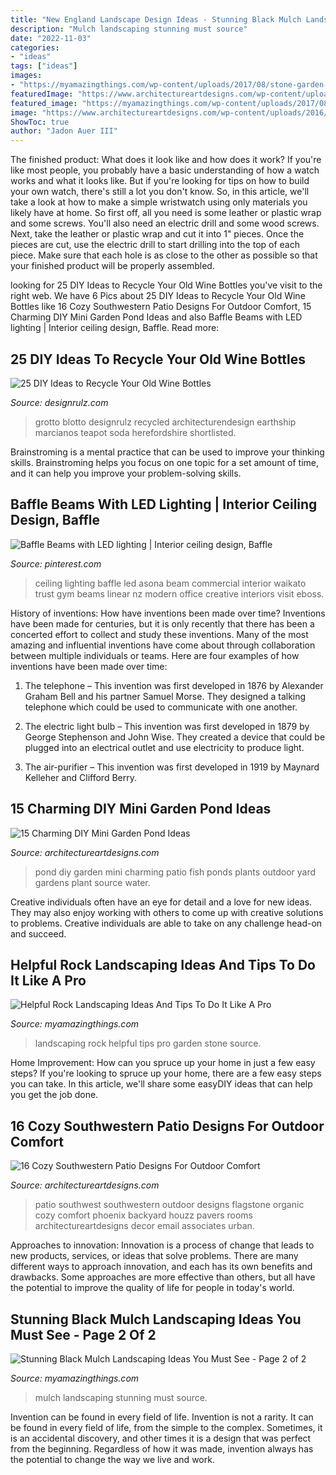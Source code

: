 ```yaml
---
title: "New England Landscape Design Ideas - Stunning Black Mulch Landscaping Ideas You Must See"
description: "Mulch landscaping stunning must source"
date: "2022-11-03"
categories:
- "ideas"
tags: ["ideas"]
images:
- "https://myamazingthings.com/wp-content/uploads/2017/08/stone-garden-2.jpg"
featuredImage: "https://www.architectureartdesigns.com/wp-content/uploads/2016/04/16-Cozy-Southwestern-Patio-Designs-For-Outdoor-Comfort-13.jpg"
featured_image: "https://myamazingthings.com/wp-content/uploads/2017/08/stone-garden-2.jpg"
image: "https://www.architectureartdesigns.com/wp-content/uploads/2016/04/16-Cozy-Southwestern-Patio-Designs-For-Outdoor-Comfort-13.jpg"
ShowToc: true
author: "Jadon Auer III"
---
```



The finished product: What does it look like and how does it work?
If you're like most people, you probably have a basic understanding of how a watch works and what it looks like. But if you're looking for tips on how to build your own watch, there's still a lot you don't know.  So, in this article, we'll take a look at how to make a simple wristwatch using only materials you likely have at home. 
So first off, all you need is some leather or plastic wrap and some screws. You'll also need an electric drill and some wood screws. Next, take the leather or plastic wrap and cut it into 1" pieces. Once the pieces are cut, use the electric drill to start drilling into the top of each piece. Make sure that each hole is as close to the other as possible so that your finished product will be properly assembled.

	

		
looking for 25 DIY Ideas to Recycle Your Old Wine Bottles you've visit to the right web. We have 6 Pics about 25 DIY Ideas to Recycle Your Old Wine Bottles like 16 Cozy Southwestern Patio Designs For Outdoor Comfort, 15 Charming DIY Mini Garden Pond Ideas and also Baffle Beams with LED lighting | Interior ceiling design, Baffle. Read more:
		
    
## 25 DIY Ideas To Recycle Your Old Wine Bottles

<img loading=lazy src="https://cdn.designrulz.com/wp-content/uploads/2015/05/wine-bottle-garden-designrulz-20.jpg" onerror="this.onerror=null;this.src='https://tse3.mm.bing.net/th?id=OIP.JWkYK2D1bzAzuQyz_AhuQgHaLC&amp;pid=15.1';" alt="25 DIY Ideas to Recycle Your Old Wine Bottles">

_Source: designrulz.com_

>grotto blotto designrulz recycled architecturendesign earthship marcianos teapot soda herefordshire shortlisted. 

	

Brainstroming is a mental practice that can be used to improve your thinking skills. Brainstroming helps you focus on one topic for a set amount of time, and it can help you improve your problem-solving skills.

    
## Baffle Beams With LED Lighting | Interior Ceiling Design, Baffle

<img loading=lazy src="https://i.pinimg.com/736x/87/2e/13/872e13f761895e677062ca74c96c56b5.jpg" onerror="this.onerror=null;this.src='https://tse1.mm.bing.net/th?id=OIP.at9zb-0gnz8WC3cEav-WVAHaLH&amp;pid=15.1';" alt="Baffle Beams with LED lighting | Interior ceiling design, Baffle">

_Source: pinterest.com_

>ceiling lighting baffle led asona beam commercial interior waikato trust gym beams linear nz modern office creative interiors visit eboss. 

	

History of inventions: How have inventions been made over time?
Inventions have been made for centuries, but it is only recently that there has been a concerted effort to collect and study these inventions. Many of the most amazing and influential inventions have come about through collaboration between multiple individuals or teams. Here are four examples of how inventions have been made over time:

1) The telephone – This invention was first developed in 1876 by Alexander Graham Bell and his partner Samuel Morse. They designed a talking telephone which could be used to communicate with one another.

2) The electric light bulb – This invention was first developed in 1879 by George Stephenson and John Wise. They created a device that could be plugged into an electrical outlet and use electricity to produce light.

3) The air-purifier – This invention was first developed in 1919 by Maynard Kelleher and Clifford Berry.

    
## 15 Charming DIY Mini Garden Pond Ideas

<img loading=lazy src="http://www.architectureartdesigns.com/wp-content/uploads/2015/06/1345.jpg" onerror="this.onerror=null;this.src='https://tse3.mm.bing.net/th?id=OIP.6tx7jHsQA3_16fAz-isg9QHaJ4&amp;pid=15.1';" alt="15 Charming DIY Mini Garden Pond Ideas">

_Source: architectureartdesigns.com_

>pond diy garden mini charming patio fish ponds plants outdoor yard gardens plant source water. 

	

Creative individuals often have an eye for detail and a love for new ideas. They may also enjoy working with others to come up with creative solutions to problems. Creative individuals are able to take on any challenge head-on and succeed.

    
## Helpful Rock Landscaping Ideas And Tips To Do It Like A Pro

<img loading=lazy src="https://myamazingthings.com/wp-content/uploads/2017/08/stone-garden-2.jpg" onerror="this.onerror=null;this.src='https://tse2.mm.bing.net/th?id=OIP.b2JfQoqZWx4wXqM6c4t3rQHaJ4&amp;pid=15.1';" alt="Helpful Rock Landscaping Ideas And Tips To Do It Like A Pro">

_Source: myamazingthings.com_

>landscaping rock helpful tips pro garden stone source. 

	

Home Improvement: How can you spruce up your home in just a few easy steps?
If you're looking to spruce up your home, there are a few easy steps you can take. In this article, we'll share some easyDIY ideas that can help you get the job done.

    
## 16 Cozy Southwestern Patio Designs For Outdoor Comfort

<img loading=lazy src="https://www.architectureartdesigns.com/wp-content/uploads/2016/04/16-Cozy-Southwestern-Patio-Designs-For-Outdoor-Comfort-13.jpg" onerror="this.onerror=null;this.src='https://tse1.mm.bing.net/th?id=OIP.tsLVXhbqJYcH0KiqZftrSQHaFZ&amp;pid=15.1';" alt="16 Cozy Southwestern Patio Designs For Outdoor Comfort">

_Source: architectureartdesigns.com_

>patio southwest southwestern outdoor designs flagstone organic cozy comfort phoenix backyard houzz pavers rooms architectureartdesigns decor email associates urban. 

	

Approaches to innovation:
Innovation is a process of change that leads to new products, services, or ideas that solve problems. There are many different ways to approach innovation, and each has its own benefits and drawbacks. Some approaches are more effective than others, but all have the potential to improve the quality of life for people in today's world.

    
## Stunning Black Mulch Landscaping Ideas You Must See - Page 2 Of 2

<img loading=lazy src="http://myamazingthings.com/wp-content/uploads/2017/05/black-mulch.jpg" onerror="this.onerror=null;this.src='https://tse2.mm.bing.net/th?id=OIP.iSVExEKaTxogXafVStve9wHaJ4&amp;pid=15.1';" alt="Stunning Black Mulch Landscaping Ideas You Must See - Page 2 of 2">

_Source: myamazingthings.com_

>mulch landscaping stunning must source. 

	

Invention can be found in every field of life.
Invention is not a rarity. It can be found in every field of life, from the simple to the complex. Sometimes, it is an accidental discovery, and other times it is a design that was perfect from the beginning. Regardless of how it was made, invention always has the potential to change the way we live and work.


